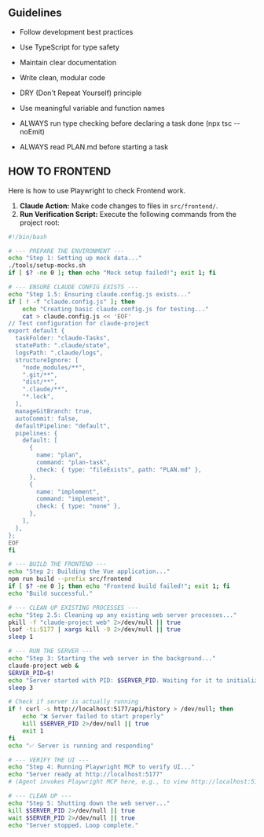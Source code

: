 ## Guidelines
- Follow development best practices
- Use TypeScript for type safety
- Maintain clear documentation
- Write clean, modular code
- DRY (Don't Repeat Yourself) principle
- Use meaningful variable and function names
- ALWAYS run type checking before declaring a task done (npx tsc --noEmit)

- ALWAYS read PLAN.md before starting a task

## HOW TO FRONTEND 

Here is how to use Playwright to check Frontend work.

1.  **Claude Action:** Make code changes to files in `src/frontend/`.
2.  **Run Verification Script:** Execute the following commands from the project root:

```bash
#!/bin/bash

# --- PREPARE THE ENVIRONMENT ---
echo "Step 1: Setting up mock data..."
./tools/setup-mocks.sh
if [ $? -ne 0 ]; then echo "Mock setup failed!"; exit 1; fi

# --- ENSURE CLAUDE CONFIG EXISTS ---
echo "Step 1.5: Ensuring claude.config.js exists..."
if [ ! -f "claude.config.js" ]; then
    echo "Creating basic claude.config.js for testing..."
    cat > claude.config.js << 'EOF'
// Test configuration for claude-project
export default {
  taskFolder: "claude-Tasks",
  statePath: ".claude/state",
  logsPath: ".claude/logs",
  structureIgnore: [
    "node_modules/**",
    ".git/**",
    "dist/**",
    ".claude/**",
    "*.lock",
  ],
  manageGitBranch: true,
  autoCommit: false,
  defaultPipeline: "default",
  pipelines: {
    default: [
      {
        name: "plan",
        command: "plan-task",
        check: { type: "fileExists", path: "PLAN.md" },
      },
      {
        name: "implement",
        command: "implement",
        check: { type: "none" },
      },
    ],
  },
};
EOF
fi

# --- BUILD THE FRONTEND ---
echo "Step 2: Building the Vue application..."
npm run build --prefix src/frontend
if [ $? -ne 0 ]; then echo "Frontend build failed!"; exit 1; fi
echo "Build successful."

# --- CLEAN UP EXISTING PROCESSES ---
echo "Step 2.5: Cleaning up any existing web server processes..."
pkill -f "claude-project web" 2>/dev/null || true
lsof -ti:5177 | xargs kill -9 2>/dev/null || true
sleep 1

# --- RUN THE SERVER ---
echo "Step 3: Starting the web server in the background..."
claude-project web &
SERVER_PID=$!
echo "Server started with PID: $SERVER_PID. Waiting for it to initialize..."
sleep 3

# Check if server is actually running
if ! curl -s http://localhost:5177/api/history > /dev/null; then
    echo "❌ Server failed to start properly"
    kill $SERVER_PID 2>/dev/null || true
    exit 1
fi
echo "✅ Server is running and responding"

# --- VERIFY THE UI ---
echo "Step 4: Running Playwright MCP to verify UI..."
echo "Server ready at http://localhost:5177"
# (Agent invokes Playwright MCP here, e.g., to view http://localhost:5177/task/task-completed-sample)

# --- CLEAN UP ---
echo "Step 5: Shutting down the web server..."
kill $SERVER_PID 2>/dev/null || true
wait $SERVER_PID 2>/dev/null || true
echo "Server stopped. Loop complete."
```
